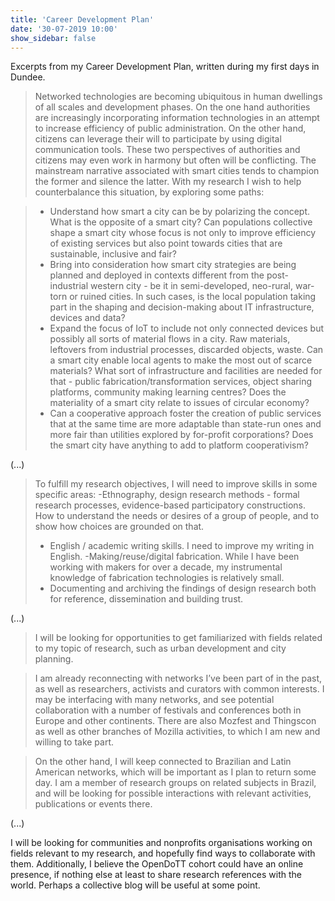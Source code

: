 ```yaml
---
title: 'Career Development Plan'
date: '30-07-2019 10:00'
show_sidebar: false
---
```


Excerpts from my Career Development Plan, written during my first days in Dundee.

> Networked technologies are becoming ubiquitous in human dwellings of all scales and development phases. On the one hand authorities are increasingly incorporating information technologies in an attempt to increase efficiency of public administration. On the other hand, citizens can leverage their will to participate by using digital communication tools. These two perspectives of authorities and citizens may even work in harmony but often will be conflicting. The mainstream narrative associated with smart cities tends to champion the former and silence the latter. With my research I wish to help counterbalance this situation, by exploring some paths:

> - Understand how smart a city can be by polarizing the concept. What is the opposite of a smart city? Can populations collective shape a smart city whose focus is not only to improve efficiency of existing services but also point towards cities that are sustainable, inclusive and fair?
> - Bring into consideration how smart city strategies are being planned and deployed in contexts different from the post-industrial western city - be it in semi-developed, neo-rural, war-torn or ruined cities. In such cases, is the local population taking part in the shaping and decision-making about IT infrastructure, devices and data?
> - Expand the focus of IoT to include not only connected devices but possibly all sorts of material flows in a city. Raw materials, leftovers from industrial processes, discarded objects, waste. Can a smart city enable local agents to make the most out of scarce materials? What sort of infrastructure and facilities are needed for that - public fabrication/transformation services, object sharing platforms, community making learning centres? Does the materiality of a smart city relate to issues of circular economy?
> - Can a cooperative approach foster the creation of public services that at the same time are more adaptable than state-run ones and more fair than utilities explored by for-profit corporations? Does the smart city have anything to add to platform cooperativism?

(...)

> To fulfill my research objectives, I will need to improve skills in some specific areas:
> -Ethnography, design research methods - formal research processes, evidence-based participatory constructions. How to understand the needs or desires of a group of people, and to show how choices are grounded on that.
> - English / academic writing skills. I need to improve my writing in English.
> -Making/reuse/digital fabrication. While I have been working with makers for over a decade, my instrumental knowledge of fabrication technologies is relatively small.
> - Documenting and archiving the findings of design research both for reference, dissemination and building trust.

(...)

> I will be looking for opportunities to get familiarized with fields related to my topic of research, such as urban development and city planning.

> I am already reconnecting with networks I’ve been part of in the past, as well as researchers, activists and curators with common interests. I may be interfacing with many networks, and see potential collaboration with a number of festivals and conferences both in Europe and other continents. There are also Mozfest and Thingscon as well as other branches of Mozilla activities, to which I am new and willing to take part.

> On the other hand, I will keep connected to Brazilian and Latin American networks, which will be important as I plan to return some day. I am a member of research groups on related subjects in Brazil, and will be looking for possible interactions with relevant activities, publications or events there.

(...)

I will be looking for communities and nonprofits organisations working on fields relevant to my research, and hopefully find ways to collaborate with them. Additionally, I believe the OpenDoTT cohort could have an online presence, if nothing else at least to share research references with the world. Perhaps a collective blog will be useful at some point.
